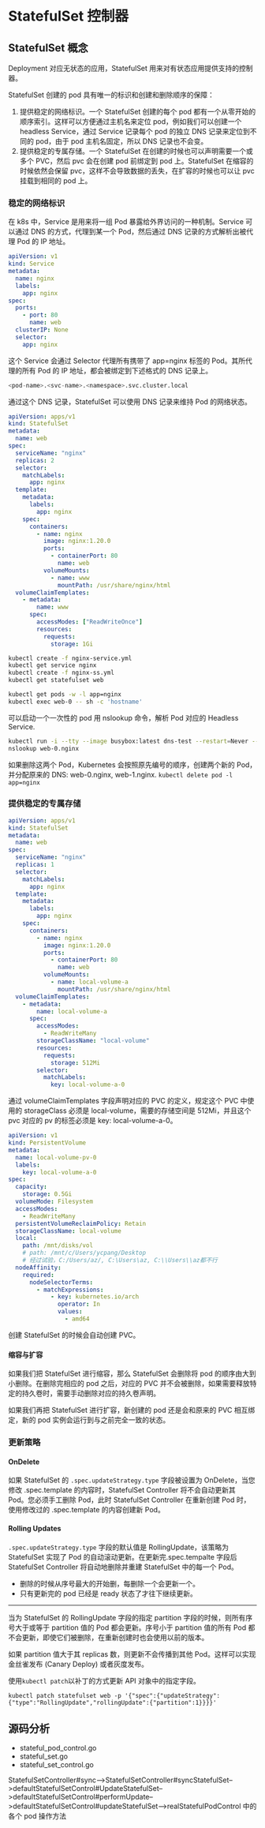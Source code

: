 # StatefulSet 控制器

## StatefulSet 概念

Deployment 对应无状态的应用，StatefulSet 用来对有状态应用提供支持的控制器。

StatefulSet 创建的 pod 具有唯一的标识和创建和删除顺序的保障：

1. 提供稳定的网络标识。一个 StatefulSet 创建的每个 pod 都有一个从零开始的顺序索引。这样可以方便通过主机名来定位 pod，例如我们可以创建一个 headless Service，通过 Service 记录每个 pod 的独立 DNS 记录来定位到不同的 pod，由于 pod 主机名固定，所以 DNS 记录也不会变。
2. 提供稳定的专属存储。一个 StatefulSet 在创建的时候也可以声明需要一个或多个 PVC，然后 pvc 会在创建 pod 前绑定到 pod 上。StatefulSet 在缩容的时候依然会保留 pvc，这样不会导致数据的丢失，在扩容的时候也可以让 pvc 挂载到相同的 pod 上。

### 稳定的网络标识

在 k8s 中，Service 是用来将一组 Pod 暴露给外界访问的一种机制。Service 可以通过 DNS 的方式，代理到某一个 Pod，然后通过 DNS 记录的方式解析出被代理 Pod 的 IP 地址。

```yml
apiVersion: v1
kind: Service
metadata:
  name: nginx
  labels:
    app: nginx
spec:
  ports:
    - port: 80
      name: web
  clusterIP: None
  selector:
    app: nginx
```

这个 Service 会通过 Selector 代理所有携带了 app=nginx 标签的 Pod。其所代理的所有 Pod 的 IP 地址，都会被绑定到下述格式的 DNS 记录上。

```s
<pod-name>.<svc-name>.<namespace>.svc.cluster.local
```

通过这个 DNS 记录，StatefulSet 可以使用 DNS 记录来维持 Pod 的网络状态。

```yml
apiVersion: apps/v1
kind: StatefulSet
metadata:
  name: web
spec:
  serviceName: "nginx"
  replicas: 2
  selector:
    matchLabels:
      app: nginx
  template:
    metadata:
      labels:
        app: nginx
    spec:
      containers:
        - name: nginx
          image: nginx:1.20.0
          ports:
            - containerPort: 80
              name: web
          volumeMounts:
            - name: www
              mountPath: /usr/share/nginx/html
  volumeClaimTemplates:
    - metadata:
        name: www
      spec:
        accessModes: ["ReadWriteOnce"]
        resources:
          requests:
            storage: 1Gi
```

```sh
kubectl create -f nginx-service.yml
kubectl get service nginx
kubectl create -f nginx-ss.yml
kubectl get statefulset web

kubectl get pods -w -l app=nginx
kubectl exec web-0 -- sh -c 'hostname'
```

可以启动一个一次性的 pod 用 nslookup 命令，解析 Pod 对应的 Headless Service.

```sh
kubectl run -i --tty --image busybox:latest dns-test --restart=Never --rm /bin/sh
nslookup web-0.nginx
```

如果删除这两个 Pod，Kubernetes 会按照原先编号的顺序，创建两个新的 Pod，并分配原来的 DNS: web-0.nginx, web-1.nginx. `kubectl delete pod -l app=nginx`

### 提供稳定的专属存储

```yml
apiVersion: apps/v1
kind: StatefulSet
metadata:
  name: web
spec:
  serviceName: "nginx"
  replicas: 1
  selector:
    matchLabels:
      app: nginx
  template:
    metadata:
      labels:
        app: nginx
    spec:
      containers:
        - name: nginx
          image: nginx:1.20.0
          ports:
            - containerPort: 80
              name: web
          volumeMounts:
            - name: local-volume-a
              mountPath: /usr/share/nginx/html
  volumeClaimTemplates:
    - metadata:
        name: local-volume-a
      spec:
        accessModes:
          - ReadWriteMany
        storageClassName: "local-volume"
        resources:
          requests:
            storage: 512Mi
        selector:
          matchLabels:
            key: local-volume-a-0
```

通过 volumeClaimTemplates 字段声明对应的 PVC 的定义，规定这个 PVC 中使用的 storageClass 必须是 local-volume，需要的存储空间是 512Mi，并且这个 pvc 对应的 pv 的标签必须是 key: local-volume-a-0。

```yml
apiVersion: v1
kind: PersistentVolume
metadata:
  name: local-volume-pv-0
  labels:
    key: local-volume-a-0
spec:
  capacity:
    storage: 0.5Gi
  volumeMode: Filesystem
  accessModes:
    - ReadWriteMany
  persistentVolumeReclaimPolicy: Retain
  storageClassName: local-volume
  local:
    path: /mnt/disks/vol
    # path: /mnt/c/Users/ycpang/Desktop
    # 经过试验，C:/Users/az/, C:\Users\az, C:\\Users\\az都不行
  nodeAffinity:
    required:
      nodeSelectorTerms:
        - matchExpressions:
            - key: kubernetes.io/arch
              operator: In
              values:
                - amd64
```

创建 StatefulSet 的时候会自动创建 PVC。

#### 缩容与扩容

如果我们把 StatefulSet 进行缩容，那么 StatefulSet 会删除将 pod 的顺序由大到小删除。在删除完相应的 pod 之后，对应的 PVC 并不会被删除，如果需要释放特定的持久卷时，需要手动删除对应的持久卷声明。

如果我们再把 StatefulSet 进行扩容，新创建的 pod 还是会和原来的 PVC 相互绑定，新的 pod 实例会运行到与之前完全一致的状态。

### 更新策略

#### OnDelete

如果 StatefulSet 的 `.spec.updateStrategy.type` 字段被设置为 OnDelete，当您修改 .spec.template 的内容时，StatefulSet Controller 将不会自动更新其 Pod。您必须手工删除 Pod，此时 StatefulSet Controller 在重新创建 Pod 时，使用修改过的 .spec.template 的内容创建新 Pod。

#### Rolling Updates

`.spec.updateStrategy.type` 字段的默认值是 RollingUpdate，该策略为 StatefulSet 实现了 Pod 的自动滚动更新。在更新完.spec.tempalte 字段后 StatefulSet Controller 将自动地删除并重建 StatefulSet 中的每一个 Pod。

- 删除的时候从序号最大的开始删，每删除一个会更新一个。
- 只有更新完的 pod 已经是 ready 状态了才往下继续更新。

---

当为 StatefulSet 的 RollingUpdate 字段的指定 partition 字段的时候，则所有序号大于或等于 partition 值的 Pod 都会更新。序号小于 partition 值的所有 Pod 都不会更新，即使它们被删除，在重新创建时也会使用以前的版本。

如果 partition 值大于其 replicas 数，则更新不会传播到其他 Pod。这样可以实现金丝雀发布 (Canary Deploy) 或者灰度发布。

使用`kubectl patch`以补丁的方式更新 API 对象中的指定字段。

`kubectl patch statefulset web -p '{"spec":{"updateStrategy":{"type":"RollingUpdate","rollingUpdate":{"partition":1}}}}'`

## 源码分析

- stateful_pod_control.go
- stateful_set.go
- stateful_set_control.go

StatefulSetController#sync–>StatefulSetController#syncStatefulSet–>defaultStatefulSetControl#UpdateStatefulSet–>defaultStatefulSetControl#performUpdate–>defaultStatefulSetControl#updateStatefulSet–>realStatefulPodControl 中的各个 pod 操作方法
